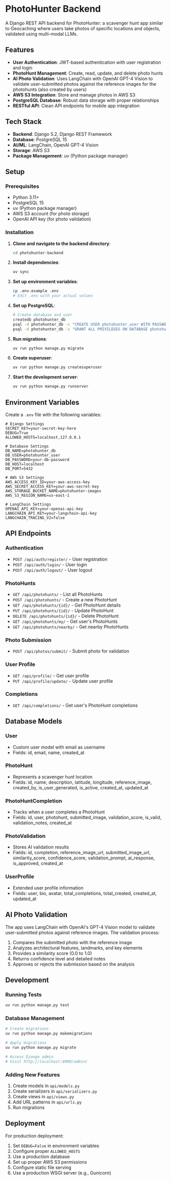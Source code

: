 # PhotoHunter Backend

A Django REST API backend for PhotoHunter: a scavenger hunt app similar to Geocaching where users take photos of specific locations and objects, validated using multi-modal LLMs.

## Features

- **User Authentication**: JWT-based authentication with user registration and login
- **PhotoHunt Management**: Create, read, update, and delete photo hunts
- **AI Photo Validation**: Uses LangChain with OpenAI GPT-4 Vision to validate user-submitted photos against the reference images for the photohunts (also created by users)
- **AWS S3 Integration**: Store and manage photos in AWS S3
- **PostgreSQL Database**: Robust data storage with proper relationships
- **RESTful API**: Clean API endpoints for mobile app integration

## Tech Stack

- **Backend**: Django 5.2, Django REST Framework
- **Database**: PostgreSQL 15
- **AI/ML**: LangChain, OpenAI GPT-4 Vision
- **Storage**: AWS S3
- **Package Management**: uv (Python package manager)

## Setup

### Prerequisites

- Python 3.11+
- PostgreSQL 15
- uv (Python package manager)
- AWS S3 account (for photo storage)
- OpenAI API key (for photo validation)

### Installation

1. **Clone and navigate to the backend directory**:
   ```bash
   cd photohunter-backend
   ```

2. **Install dependencies**:
   ```bash
   uv sync
   ```

3. **Set up environment variables**:
   ```bash
   cp .env.example .env
   # Edit .env with your actual values
   ```

4. **Set up PostgreSQL**:
   ```bash
   # Create database and user
   createdb photohunter_db
   psql -d photohunter_db -c "CREATE USER photohunter_user WITH PASSWORD 'your_password' CREATEDB;"
   psql -d photohunter_db -c "GRANT ALL PRIVILEGES ON DATABASE photohunter_db TO photohunter_user;"
   ```

5. **Run migrations**:
   ```bash
   uv run python manage.py migrate
   ```

6. **Create superuser**:
   ```bash
   uv run python manage.py createsuperuser
   ```

7. **Start the development server**:
   ```bash
   uv run python manage.py runserver
   ```

## Environment Variables

Create a `.env` file with the following variables:

```env
# Django Settings
SECRET_KEY=your-secret-key-here
DEBUG=True
ALLOWED_HOSTS=localhost,127.0.0.1

# Database Settings
DB_NAME=photohunter_db
DB_USER=photohunter_user
DB_PASSWORD=your-db-password
DB_HOST=localhost
DB_PORT=5432

# AWS S3 Settings
AWS_ACCESS_KEY_ID=your-aws-access-key
AWS_SECRET_ACCESS_KEY=your-aws-secret-key
AWS_STORAGE_BUCKET_NAME=photohunter-images
AWS_S3_REGION_NAME=us-east-1

# LangChain Settings
OPENAI_API_KEY=your-openai-api-key
LANGCHAIN_API_KEY=your-langchain-api-key
LANGCHAIN_TRACING_V2=false
```

## API Endpoints

### Authentication
- `POST /api/auth/register/` - User registration
- `POST /api/auth/login/` - User login
- `POST /api/auth/logout/` - User logout

### PhotoHunts
- `GET /api/photohunts/` - List all PhotoHunts
- `POST /api/photohunts/` - Create a new PhotoHunt
- `GET /api/photohunts/{id}/` - Get PhotoHunt details
- `PUT /api/photohunts/{id}/` - Update PhotoHunt
- `DELETE /api/photohunts/{id}/` - Delete PhotoHunt
- `GET /api/photohunts/my/` - Get user's PhotoHunts
- `GET /api/photohunts/nearby/` - Get nearby PhotoHunts

### Photo Submission
- `POST /api/photos/submit/` - Submit photo for validation

### User Profile
- `GET /api/profile/` - Get user profile
- `PUT /api/profile/update/` - Update user profile

### Completions
- `GET /api/completions/` - Get user's PhotoHunt completions

## Database Models

### User
- Custom user model with email as username
- Fields: id, email, name, created_at

### PhotoHunt
- Represents a scavenger hunt location
- Fields: id, name, description, latitude, longitude, reference_image, created_by, is_user_generated, is_active, created_at, updated_at

### PhotoHuntCompletion
- Tracks when a user completes a PhotoHunt
- Fields: id, user, photohunt, submitted_image, validation_score, is_valid, validation_notes, created_at

### PhotoValidation
- Stores AI validation results
- Fields: id, completion, reference_image_url, submitted_image_url, similarity_score, confidence_score, validation_prompt, ai_response, is_approved, created_at

### UserProfile
- Extended user profile information
- Fields: user, bio, avatar, total_completions, total_created, created_at, updated_at

## AI Photo Validation

The app uses LangChain with OpenAI's GPT-4 Vision model to validate user-submitted photos against reference images. The validation process:

1. Compares the submitted photo with the reference image
2. Analyzes architectural features, landmarks, and key elements
3. Provides a similarity score (0.0 to 1.0)
4. Returns confidence level and detailed notes
5. Approves or rejects the submission based on the analysis

## Development

### Running Tests
```bash
uv run python manage.py test
```

### Database Management
```bash
# Create migrations
uv run python manage.py makemigrations

# Apply migrations
uv run python manage.py migrate

# Access Django admin
# Visit http://localhost:8000/admin/
```

### Adding New Features
1. Create models in `api/models.py`
2. Create serializers in `api/serializers.py`
3. Create views in `api/views.py`
4. Add URL patterns in `api/urls.py`
5. Run migrations

## Deployment

For production deployment:

1. Set `DEBUG=False` in environment variables
2. Configure proper `ALLOWED_HOSTS`
3. Use a production database
4. Set up proper AWS S3 permissions
5. Configure static file serving
6. Use a production WSGI server (e.g., Gunicorn)
